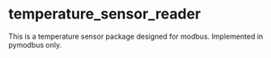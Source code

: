 # temperature_sensor_reader
This is a temperature sensor package designed for modbus. Implemented in pymodbus only.
